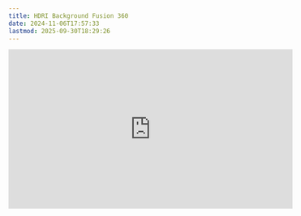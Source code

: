 ```yaml
---
title: HDRI Background Fusion 360
date: 2024-11-06T17:57:33
lastmod: 2025-09-30T18:29:26
---
```


<div class="video-grid">
<div class="iframe-16-9-container"><iframe class="youTubeIframe" src="https://www.youtube.com/embed/MmJL4zjfmic?rel=0" width="560" height="315" frameborder="0" allow="accelerometer; autoplay; clipboard-write; encrypted-media; gyroscope; picture-in-picture; web-share" referrerpolicy="strict-origin-when-cross-origin"></iframe>
</div>
</div>
